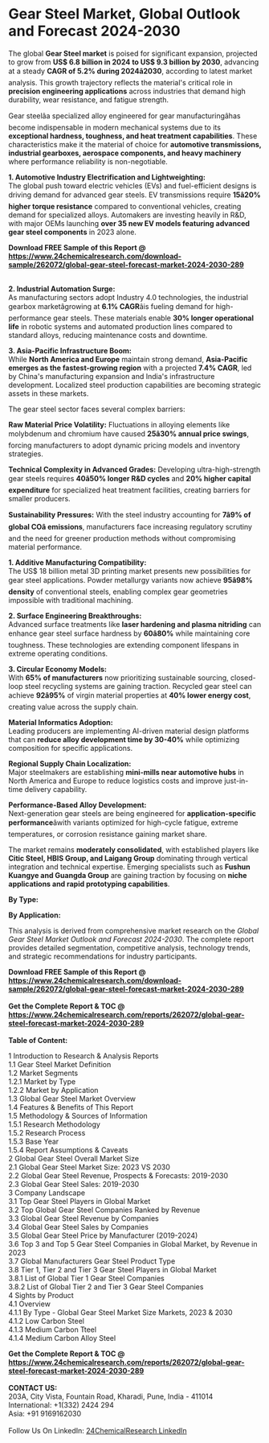 <h1>Gear Steel Market, Global Outlook and Forecast 2024-2030</h1><p>The global <strong>Gear Steel market</strong> is poised for significant expansion, projected to grow from <strong>US$ 6.8 billion in 2024 to US$ 9.3 billion by 2030</strong>, advancing at a steady <strong>CAGR of 5.2% during 2024â2030</strong>, according to latest market analysis. This growth trajectory reflects the material's critical role in <strong>precision engineering applications</strong> across industries that demand high durability, wear resistance, and fatigue strength.</p><p>Gear steelâa specialized alloy engineered for gear manufacturingâhas become indispensable in modern mechanical systems due to its <strong>exceptional hardness, toughness, and heat treatment capabilities</strong>. These characteristics make it the material of choice for <strong>automotive transmissions, industrial gearboxes, aerospace components, and heavy machinery</strong> where performance reliability is non-negotiable.</p><p><strong>1. Automotive Industry Electrification and Lightweighting:</strong><br>
The global push toward electric vehicles (EVs) and fuel-efficient designs is driving demand for advanced gear steels. EV transmissions require <strong>15â20% higher torque resistance</strong> compared to conventional vehicles, creating demand for specialized alloys. Automakers are investing heavily in R&amp;D, with major OEMs launching <strong>over 35 new EV models featuring advanced gear steel components</strong> in 2023 alone.</p><div><b>Download FREE Sample of this Report @ 
            <a href="https://www.24chemicalresearch.com/download-sample/262072/global-gear-steel-forecast-market-2024-2030-289">
            https://www.24chemicalresearch.com/download-sample/262072/global-gear-steel-forecast-market-2024-2030-289</a></b></div><br><p><strong>2. Industrial Automation Surge:</strong><br>
As manufacturing sectors adopt Industry 4.0 technologies, the industrial gearbox marketâgrowing at <strong>6.1% CAGR</strong>âis fueling demand for high-performance gear steels. These materials enable <strong>30% longer operational life</strong> in robotic systems and automated production lines compared to standard alloys, reducing maintenance costs and downtime.</p><p><strong>3. Asia-Pacific Infrastructure Boom:</strong><br>
While <strong>North America and Europe</strong> maintain strong demand, <strong>Asia-Pacific emerges as the fastest-growing region</strong> with a projected <strong>7.4% CAGR</strong>, led by China's manufacturing expansion and India's infrastructure development. Localized steel production capabilities are becoming strategic assets in these markets.</p><p>The gear steel sector faces several complex barriers:</p><p><strong>Raw Material Price Volatility:</strong> Fluctuations in alloying elements like molybdenum and chromium have caused <strong>25â30% annual price swings</strong>, forcing manufacturers to adopt dynamic pricing models and inventory strategies.</p><p><strong>Technical Complexity in Advanced Grades:</strong> Developing ultra-high-strength gear steels requires <strong>40â50% longer R&amp;D cycles</strong> and <strong>20% higher capital expenditure</strong> for specialized heat treatment facilities, creating barriers for smaller producers.</p><p><strong>Sustainability Pressures:</strong> With the steel industry accounting for <strong>7â9% of global COâ emissions</strong>, manufacturers face increasing regulatory scrutiny and the need for greener production methods without compromising material performance.</p><p><strong>1. Additive Manufacturing Compatibility:</strong><br>
The US$ 18 billion metal 3D printing market presents new possibilities for gear steel applications. Powder metallurgy variants now achieve <strong>95â98% density</strong> of conventional steels, enabling complex gear geometries impossible with traditional machining.</p><p><strong>2. Surface Engineering Breakthroughs:</strong><br>
Advanced surface treatments like <strong>laser hardening and plasma nitriding</strong> can enhance gear steel surface hardness by <strong>60â80%</strong> while maintaining core toughness. These technologies are extending component lifespans in extreme operating conditions.</p><p><strong>3. Circular Economy Models:</strong><br>
With <strong>65% of manufacturers</strong> now prioritizing sustainable sourcing, closed-loop steel recycling systems are gaining traction. Recycled gear steel can achieve <strong>92â95%</strong> of virgin material properties at <strong>40% lower energy cost</strong>, creating value across the supply chain.</p><p><strong>Material Informatics Adoption:</strong><br>
	Leading producers are implementing AI-driven material design platforms that can <strong>reduce alloy development time by 30-40%</strong> while optimizing composition for specific applications.</p><p><strong>Regional Supply Chain Localization:</strong><br>
	Major steelmakers are establishing <strong>mini-mills near automotive hubs</strong> in North America and Europe to reduce logistics costs and improve just-in-time delivery capability.</p><p><strong>Performance-Based Alloy Development:</strong><br>
	Next-generation gear steels are being engineered for <strong>application-specific performance</strong>âwith variants optimized for high-cycle fatigue, extreme temperatures, or corrosion resistance gaining market share.</p><p>The market remains <strong>moderately consolidated</strong>, with established players like <strong>Citic Steel, HBIS Group, and Laigang Group</strong> dominating through vertical integration and technical expertise. Emerging specialists such as <strong>Fushun Kuangye and Guangda Group</strong> are gaining traction by focusing on <strong>niche applications and rapid prototyping capabilities</strong>.</p><p><strong>By Type:</strong></p><p><strong>By Application:</strong></p><p>This analysis is derived from comprehensive market research on the <em>Global Gear Steel Market Outlook and Forecast 2024-2030</em>. The complete report provides detailed segmentation, competitive analysis, technology trends, and strategic recommendations for industry participants.</p><div><b>Download FREE Sample of this Report @ 
            <a href="https://www.24chemicalresearch.com/download-sample/262072/global-gear-steel-forecast-market-2024-2030-289">
            https://www.24chemicalresearch.com/download-sample/262072/global-gear-steel-forecast-market-2024-2030-289</a></b></div><br><div><b>Get the Complete Report & TOC @ 
            <a href="https://www.24chemicalresearch.com/reports/262072/global-gear-steel-forecast-market-2024-2030-289">
            https://www.24chemicalresearch.com/reports/262072/global-gear-steel-forecast-market-2024-2030-289</a></b></div><br>
            <b>Table of Content:</b><p>1 Introduction to Research & Analysis Reports<br />
    1.1 Gear Steel Market Definition<br />
    1.2 Market Segments<br />
        1.2.1 Market by Type<br />
        1.2.2 Market by Application<br />
    1.3 Global Gear Steel Market Overview<br />
    1.4 Features & Benefits of This Report<br />
    1.5 Methodology & Sources of Information<br />
        1.5.1 Research Methodology<br />
        1.5.2 Research Process<br />
        1.5.3 Base Year<br />
        1.5.4 Report Assumptions & Caveats<br />
2 Global Gear Steel Overall Market Size<br />
    2.1 Global Gear Steel Market Size: 2023 VS 2030<br />
    2.2 Global Gear Steel Revenue, Prospects & Forecasts: 2019-2030<br />
    2.3 Global Gear Steel Sales: 2019-2030<br />
3 Company Landscape<br />
    3.1 Top Gear Steel Players in Global Market<br />
    3.2 Top Global Gear Steel Companies Ranked by Revenue<br />
    3.3 Global Gear Steel Revenue by Companies<br />
    3.4 Global Gear Steel Sales by Companies<br />
    3.5 Global Gear Steel Price by Manufacturer (2019-2024)<br />
    3.6 Top 3 and Top 5 Gear Steel Companies in Global Market, by Revenue in 2023<br />
    3.7 Global Manufacturers Gear Steel Product Type<br />
    3.8 Tier 1, Tier 2 and Tier 3 Gear Steel Players in Global Market<br />
        3.8.1 List of Global Tier 1 Gear Steel Companies<br />
        3.8.2 List of Global Tier 2 and Tier 3 Gear Steel Companies<br />
4 Sights by Product<br />
    4.1 Overview<br />
        4.1.1 By Type - Global Gear Steel Market Size Markets, 2023 & 2030<br />
        4.1.2 Low Carbon Steel<br />
        4.1.3 Medium Carbon Tteel<br />
        4.1.4 Medium Carbon Alloy Steel<br />
    </p><div><b>Get the Complete Report & TOC @ 
            <a href="https://www.24chemicalresearch.com/reports/262072/global-gear-steel-forecast-market-2024-2030-289">
            https://www.24chemicalresearch.com/reports/262072/global-gear-steel-forecast-market-2024-2030-289</a></b></div><br><b>CONTACT US:</b><br>
            203A, City Vista, Fountain Road, Kharadi, Pune, India - 411014<br>
            International: +1(332) 2424 294<br>
            Asia: +91 9169162030 <br><br>
            Follow Us On LinkedIn: <a href="https://www.linkedin.com/company/24chemicalresearch/">24ChemicalResearch LinkedIn</a>